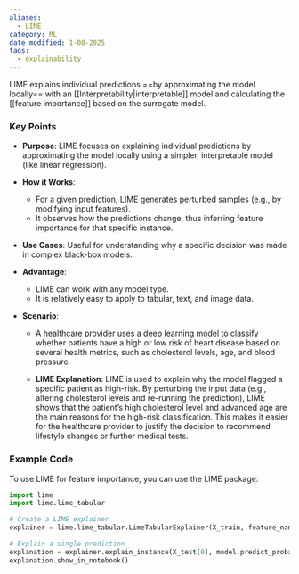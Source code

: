 ```yaml
---
aliases:
  - LIME
category: ML
date modified: 1-08-2025
tags:
  - explainability
---
```


LIME explains individual predictions ==by approximating the model locally== with an [[Interpretability|interpretable]] model and calculating the [[feature importance]] based on the surrogate model.

### Key Points

- **Purpose**: LIME focuses on explaining individual predictions by approximating the model locally using a simpler, interpretable model (like linear regression).
  
- **How it Works**: 
  - For a given prediction, LIME generates perturbed samples (e.g., by modifying input features).
  - It observes how the predictions change, thus inferring feature importance for that specific instance.

- **Use Cases**: Useful for understanding why a specific decision was made in complex black-box models.

- **Advantage**: 
  - LIME can work with any model type.
  - It is relatively easy to apply to tabular, text, and image data.

- **Scenario**: 
  - A healthcare provider uses a deep learning model to classify whether patients have a high or low risk of heart disease based on several health metrics, such as cholesterol levels, age, and blood pressure.

  - **LIME Explanation**: LIME is used to explain why the model flagged a specific patient as high-risk. By perturbing the input data (e.g., altering cholesterol levels and re-running the prediction), LIME shows that the patient’s high cholesterol level and advanced age are the main reasons for the high-risk classification. This makes it easier for the healthcare provider to justify the decision to recommend lifestyle changes or further medical tests.

### Example Code

To use LIME for feature importance, you can use the LIME package:

```python
import lime
import lime.lime_tabular

# Create a LIME explainer
explainer = lime.lime_tabular.LimeTabularExplainer(X_train, feature_names=feature_names)

# Explain a single prediction
explanation = explainer.explain_instance(X_test[0], model.predict_proba)
explanation.show_in_notebook()
```
